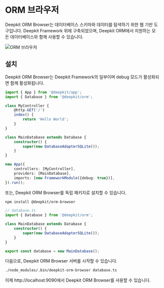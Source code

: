 # ORM 브라우저

Deepkit ORM Browser는 데이터베이스 스키마와 데이터를 탐색하기 위한 웹 기반 도구입니다. Deepkit Framework 위에 구축되었으며, Deepkit ORM에서 지원하는 모든 데이터베이스와 함께 사용할 수 있습니다.

![ORM 브라우저](/assets/screenshots-orm-browser/content-editing.png)

## 설치

Deepkit ORM Browser는 Deepkit Framework의 일부이며 debug 모드가 활성화되면 함께 활성화됩니다.

```typescript
import { App } from '@deepkit/app';
import { Database } from '@deepkit/orm';

class MyController {
    @http.GET('/')
    index() {
        return 'Hello World';
    }
}

class MainDatabase extends Database {
    constructor() {
        super(new DatabaseAdapterSQLite());
    }
}

new App({
    controllers: [MyController],
    providers: [MainDatabase],
    imports: [new FrameworkModule({debug: true})],
}).run();
```

또는, Deepkit ORM Browser를 독립 패키지로 설치할 수 있습니다.

```bash
npm install @deepkit/orm-browser
```

```typescript
// database.ts
import { Database } from '@deepkit/orm';

class MainDatabase extends Database {
    constructor() {
        super(new DatabaseAdapterSQLite());
    }
}

export const database = new MainDatabase();
```

다음으로, Deepkit ORM Browser 서버를 시작할 수 있습니다.

```sh
./node_modules/.bin/deepkit-orm-browser database.ts
```

이제 http://localhost:9090에서 Deepkit ORM Browser를 사용할 수 있습니다.